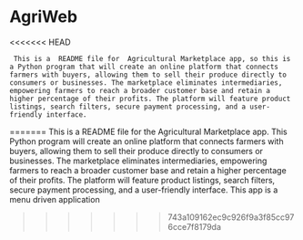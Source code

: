 # AgriWeb
<<<<<<< HEAD

     This is a  README file for  Agricultural Marketplace app, so this is a Python program that will create an online platform that connects farmers with buyers, allowing them to sell their produce directly to consumers or businesses. The marketplace eliminates intermediaries, empowering farmers to reach a broader customer base and retain a higher percentage of their profits. The platform will feature product listings, search filters, secure payment processing, and a user-friendly interface.
=======
This is a README file for  the Agricultural Marketplace app. This Python program will create an online platform that connects farmers with buyers, allowing them to sell their produce directly to consumers or businesses. The marketplace eliminates intermediaries, empowering farmers to reach a broader customer base and retain a higher percentage of their profits. The platform will feature product listings, search filters, secure payment processing, and a user-friendly interface.
This app is a menu driven application
>>>>>>> 743a109162ec9c926f9a3f85cc976cce7f8179da
